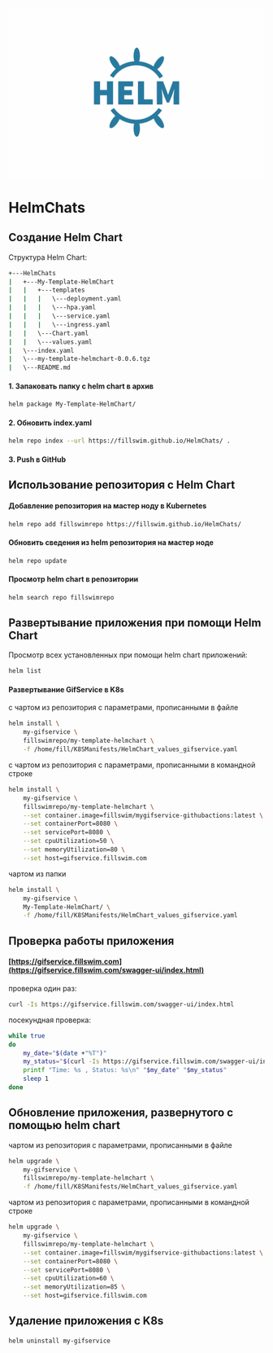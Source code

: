 ![Helm](images/Helm.png)

# HelmChats

## Создание Helm Chart

Структура Helm Chart:
```bash
+---HelmChats 
|   +---My-Template-HelmChart 
|   |   +---templates 
|   |   |   \---deployment.yaml 
|   |   |   \---hpa.yaml 
|   |   |   \---service.yaml 
|   |   |   \---ingress.yaml 
|   |   \---Chart.yaml 
|   |   \---values.yaml 
|   \---index.yaml 
|   \---my-template-helmchart-0.0.6.tgz 
|   \---README.md
```

#### 1. Запаковать папку с helm chart в архив
```bash
helm package My-Template-HelmChart/
```

#### 2. Обновить index.yaml
```bash
helm repo index --url https://fillswim.github.io/HelmChats/ .
```
#### 3. Push в GitHub


## Использование репозитория с Helm Chart

#### Добавление репозитория на мастер ноду в Kubernetes
```bash
helm repo add fillswimrepo https://fillswim.github.io/HelmChats/
```

#### Обновить сведения из helm репозитория на мастер ноде
```bash
helm repo update
```

#### Просмотр helm chart в репозитории
```bash
helm search repo fillswimrepo
```

## Развертывание приложения при помощи Helm Chart

Просмотр всех установленных при помощи helm chart приложений:
```bash
helm list
```

#### Развертывание GifService в K8s 
с чартом из репозитория с параметрами, прописанными в файле
```bash
helm install \
	my-gifservice \
	fillswimrepo/my-template-helmchart \
	-f /home/fill/K8SManifests/HelmChart_values_gifservice.yaml
```

с чартом из репозитория с параметрами, прописанными в командной строке
```bash
helm install \
	my-gifservice \
	fillswimrepo/my-template-helmchart \
	--set container.image=fillswim/mygifservice-githubactions:latest \
	--set containerPort=8080 \
	--set servicePort=8080 \
	--set cpuUtilization=50 \
	--set memoryUtilization=80 \
	--set host=gifservice.fillswim.com
```

чартом из папки
```bash
helm install \
	my-gifservice \
	My-Template-HelmChart/ \
	-f /home/fill/K8SManifests/HelmChart_values_gifservice.yaml
```

## Проверка работы приложения

#### [https://gifservice.fillswim.com](https://gifservice.fillswim.com/swagger-ui/index.html)

проверка один раз:
```bash
curl -Is https://gifservice.fillswim.com/swagger-ui/index.html
```

посекундная проверка:
```bash
while true
do
	my_date="$(date +"%T")"
	my_status="$(curl -Is https://gifservice.fillswim.com/swagger-ui/index.html | head -n 1)"
    printf "Time: %s , Status: %s\n" "$my_date" "$my_status"
    sleep 1
done
```

## Обновление приложения, развернутого с помощью helm chart

чартом из репозитория с параметрами, прописанными в файле
```bash
helm upgrade \
	my-gifservice \
	fillswimrepo/my-template-helmchart \
	-f /home/fill/K8SManifests/HelmChart_values_gifservice.yaml
```

чартом из репозитория с параметрами, прописанными в командной строке
```bash
helm upgrade \
	my-gifservice \
	fillswimrepo/my-template-helmchart \
	--set container.image=fillswim/mygifservice-githubactions:latest \
	--set containerPort=8080 \
	--set servicePort=8080 \
	--set cpuUtilization=60 \
	--set memoryUtilization=85 \
	--set host=gifservice.fillswim.com
```

## Удаление приложения с K8s

```bash
helm uninstall my-gifservice
```